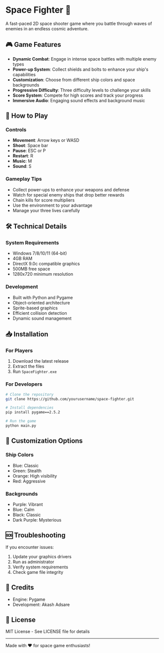 # Space Fighter 🚀

A fast-paced 2D space shooter game where you battle through waves of enemies in an endless cosmic adventure.

## 🎮 Game Features

- **Dynamic Combat**: Engage in intense space battles with multiple enemy types
- **Power-up System**: Collect shields and bolts to enhance your ship's capabilities
- **Customization**: Choose from different ship colors and space backgrounds
- **Progressive Difficulty**: Three difficulty levels to challenge your skills
- **Score System**: Compete for high scores and track your progress
- **Immersive Audio**: Engaging sound effects and background music

## 🎯 How to Play

### Controls
- **Movement**: Arrow keys or WASD
- **Shoot**: Space bar
- **Pause**: ESC or P
- **Restart**: R
- **Music**: M
- **Sound**: S

### Gameplay Tips
- Collect power-ups to enhance your weapons and defense
- Watch for special enemy ships that drop better rewards
- Chain kills for score multipliers
- Use the environment to your advantage
- Manage your three lives carefully

## 🛠️ Technical Details

### System Requirements
- Windows 7/8/10/11 (64-bit)
- 4GB RAM
- DirectX 9.0c compatible graphics
- 500MB free space
- 1280x720 minimum resolution

### Development
- Built with Python and Pygame
- Object-oriented architecture
- Sprite-based graphics
- Efficient collision detection
- Dynamic sound management

## 📥 Installation

### For Players
1. Download the latest release
2. Extract the files
3. Run `SpaceFighter.exe`

### For Developers
```bash
# Clone the repository
git clone https://github.com/yourusername/space-fighter.git

# Install dependencies
pip install pygame==2.5.2

# Run the game
python main.py
```

## 🎨 Customization Options

### Ship Colors
- Blue: Classic
- Green: Stealth
- Orange: High visibility
- Red: Aggressive

### Backgrounds
- Purple: Vibrant
- Blue: Calm
- Black: Classic
- Dark Purple: Mysterious

## 🆘 Troubleshooting

If you encounter issues:
1. Update your graphics drivers
2. Run as administrator
3. Verify system requirements
4. Check game file integrity

## 📝 Credits

- Engine: Pygame
- Development: Akash Adsare

## 📄 License

MIT License - See LICENSE file for details

---

Made with ❤️ for space game enthusiasts! 